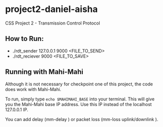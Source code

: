 # project2-daniel-aisha
CSS Project 2 - Transmission Control Protocol

## How to Run:

* ./rdt_sender 127.0.0.1 9000 <FILE_TO_SEND>
* ./rdt_reciever 9000 <FILE_TO_SAVE>


## Running with Mahi-Mahi

Although it is not necessary for checkpoint one of this project, the code does work with Mahi-Mahi. 

To run, simply type <code>echo $MAHIMAHI_BASE</code> into your terminal. This will give you the Mahi-Mahi base IP address. Use this IP instead of the localhost 127.0.0.1 IP.

You can add delay (mm-delay <amount in ms>) or packet loss (mm-loss uplink/downlink <proportion delay>).
